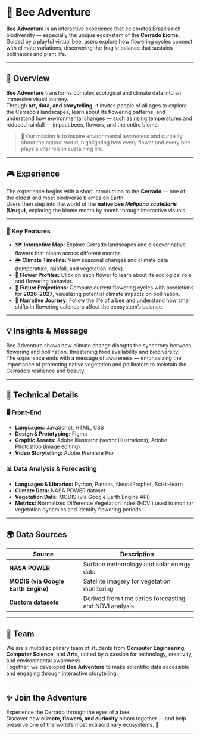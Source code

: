 # 🐝 Bee Adventure

**Bee Adventure** is an interactive experience that celebrates Brazil’s rich biodiversity — especially the unique ecosystem of the **Cerrado biome**.  
Guided by a playful virtual bee, users explore how flowering cycles connect with climate variations, discovering the fragile balance that sustains pollinators and plant life.

---

## 🌿 Overview

**Bee Adventure** transforms complex ecological and climate data into an immersive visual journey.  
Through **art, data, and storytelling**, it invites people of all ages to explore the Cerrado’s landscapes, learn about its flowering patterns, and understand how environmental changes — such as rising temperatures and reduced rainfall — impact bees, flowers, and the entire biome.

> 🌸 Our mission is to inspire environmental awareness and curiosity about the natural world, highlighting how every flower and every bee plays a vital role in sustaining life.

---

## 🎮 Experience

The experience begins with a short introduction to the **Cerrado** — one of the oldest and most biodiverse biomes on Earth.  
Users then step into the world of the **native bee _Melipona scutellaris_ (Uruçu)**, exploring the biome month by month through interactive visuals.

---

### 🌸 Key Features

- 🗺️ **Interactive Map:** Explore Cerrado landscapes and discover native flowers that bloom across different months.  
- 🌦️ **Climate Timeline:** View seasonal changes and climate data (temperature, rainfall, and vegetation index).  
- 🌼 **Flower Profiles:** Click on each flower to learn about its ecological role and flowering behavior.  
- 🔮 **Future Projections:** Compare current flowering cycles with predictions for **2026–2027**, visualizing potential climate impacts on pollination.  
- 📖 **Narrative Journey:** Follow the life of a bee and understand how small shifts in flowering calendars affect the ecosystem’s balance.  

---

## 💡 Insights & Message

Bee Adventure shows how climate change disrupts the synchrony between flowering and pollination, threatening food availability and biodiversity.  
The experience ends with a message of awareness — emphasizing the importance of protecting native vegetation and pollinators to maintain the Cerrado’s resilience and beauty.

---

## 🧠 Technical Details

### 🖥️ Front-End
- **Languages:** JavaScript, HTML, CSS  
- **Design & Prototyping:** Figma  
- **Graphic Assets:** Adobe Illustrator (vector illustrations), Adobe Photoshop (image editing)  
- **Video Storytelling:** Adobe Premiere Pro  

### 📊 Data Analysis & Forecasting
- **Languages & Libraries:** Python, Pandas, NeuralProphet, Scikit-learn  
- **Climate Data:** NASA POWER dataset  
- **Vegetation Data:** MODIS (via Google Earth Engine API)  
- **Metrics:** Normalized Difference Vegetation Index (NDVI) used to monitor vegetation dynamics and identify flowering periods  

---

## 🌍 Data Sources

| Source | Description |
|--------|--------------|
| **NASA POWER** | Surface meteorology and solar energy data |
| **MODIS (via Google Earth Engine)** | Satellite imagery for vegetation monitoring |
| **Custom datasets** | Derived from time series forecasting and NDVI analysis |

---

## 👥 Team

We are a multidisciplinary team of students from **Computer Engineering**, **Computer Science**, and **Arts**, united by a passion for technology, creativity, and environmental awareness.  
Together, we developed **Bee Adventure** to make scientific data accessible and engaging through interactive storytelling.

---

## ✨ Join the Adventure

Experience the Cerrado through the eyes of a bee.  
Discover how **climate, flowers, and curiosity** bloom together — and help preserve one of the world’s most extraordinary ecosystems. 🌸

---
